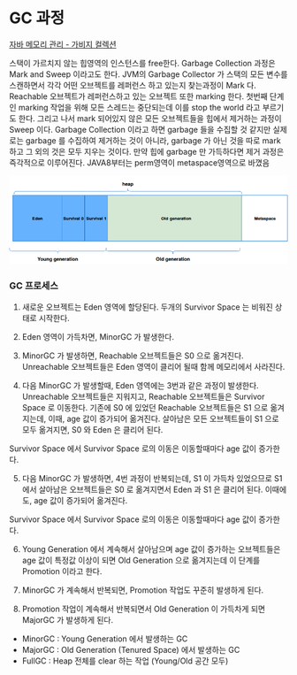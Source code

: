 # GC 과정 
[자바 메모리 관리 - 가비지 컬렉션](https://yaboong.github.io/java/2018/06/09/java-garbage-collection/)

스택이 가르치지 않는 힙영역의 인스턴스를 free한다.
Garbage Collection 과정은 Mark and Sweep 이라고도 한다.
JVM의 Garbage Collector 가 스택의 모든 변수를 스캔하면서 각각 어떤 오브젝트를 레퍼런스 하고 있는지 찾는과정이 Mark 다.
Reachable 오브젝트가 레퍼런스하고 있는 오브젝트 또한 marking 한다.
첫번째 단계인 marking 작업을 위해 모든 스레드는 중단되는데 이를 stop the world 라고 부르기도 한다.
그리고 나서 mark 되어있지 않은 모든 오브젝트들을 힙에서 제거하는 과정이 Sweep 이다.
Garbage Collection 이라고 하면 garbage 들을 수집할 것 같지만 실제로는 garbage 를 수집하여 제거하는 것이 아니라, garbage 가 아닌 것을 따로 mark 하고 그 외의 것은 모두 지우는 것이다. 만약 힙에 garbage 만 가득하다면 제거 과정은 즉각적으로 이루어진다.
JAVA8부터는 perm영역이 metaspace영역으로 바꼈음


![](../이미지/GC영역.png)

### GC 프로세스
1. 새로운 오브젝트는 Eden 영역에 할당된다. 두개의 Survivor Space 는 비워진 상태로 시작한다.

2. Eden 영역이 가득차면, MinorGC 가 발생한다.

3. MinorGC 가 발생하면, Reachable 오브젝트들은 S0 으로 옮겨진다. Unreachable 오브젝트들은 Eden 영역이 클리어 될때 함께 메모리에서 사라진다.

4. 다음 MinorGC 가 발생할때, Eden 영역에는 3번과 같은 과정이 발생한다. Unreachable 오브젝트들은 지워지고, Reachable 오브젝트들은 Survivor Space 로 이동한다. 기존에 S0 에 있었던 Reachable 오브젝트들은 S1 으로 옮겨지는데, 이때, age 값이 증가되어 옮겨진다. 살아남은 모든 오브젝트들이 S1 으로 모두 옮겨지면, S0 와 Eden 은 클리어 된다.

Survivor Space 에서 Survivor Space 로의 이동은 이동할때마다 age 값이 증가한다.

5. 다음 MinorGC 가 발생하면, 4번 과정이 반복되는데, S1 이 가득차 있었으므로 S1 에서 살아남은 오브젝트들은 S0 로 옮겨지면서 Eden 과 S1 은 클리어 된다. 이때에도, age 값이 증가되어 옮겨진다.

Survivor Space 에서 Survivor Space 로의 이동은 이동할때마다 age 값이 증가한다.

6. Young Generation 에서 계속해서 살아남으며 age 값이 증가하는 오브젝트들은 age 값이 특정값 이상이 되면 Old Generation 으로 옮겨지는데 이 단계를 Promotion 이라고 한다.

7. MinorGC 가 계속해서 반복되면, Promotion 작업도 꾸준히 발생하게 된다.

8. Promotion 작업이 계속해서 반복되면서 Old Generation 이 가득차게 되면 MajorGC 가 발생하게 된다.

* MinorGC : Young Generation 에서 발생하는 GC
* MajorGC : Old Generation (Tenured Space) 에서 발생하는 GC
* FullGC : Heap 전체를 clear 하는 작업 (Young/Old 공간 모두)